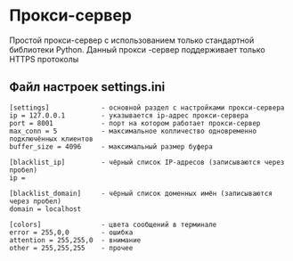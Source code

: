 # Прокси-сервер
Простой прокси-сервер с использованием только стандартной библиотеки Python.
Данный прокси -сервер поддерживает только HTTPS протоколы

## Файл настроек settings.ini

    [settings]             - основной раздел с настройками прокси-сервера
    ip = 127.0.0.1         - указывается ip-адрес прокси-сервера
    port = 8001            - порт на котором работает прокси-сервер
    max_conn = 5           - максимальное колличество одновременно подключённых клиентов
    buffer_size = 4096     - максимальный размер буфера

    [blacklist_ip]         - чёрный список IP-адресов (записываются через пробел)
    ip =

    [blacklist_domain]     - чёрный список доменных имён (записываются через пробел)
    domain = localhost

    [colors]               - цвета сообщений в терминале
    error = 255,0,0        - ошибка
    attention = 255,255,0  - внимание
    other = 255,255,255    - прочее
